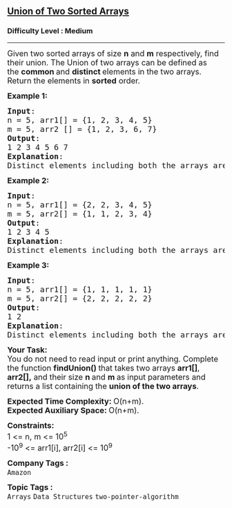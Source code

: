 <h2><a href="https://www.geeksforgeeks.org/problems/union-of-two-sorted-arrays-1587115621/1?page=2&difficulty%5B%5D=0&category%5B%5D=Arrays&sortBy=submissions">Union of Two Sorted Arrays</a></h2><h3>Difficulty Level : Medium</h3><hr><div class="problems_problem_content__Xm_eO"><p><span style="font-size: 18px;">Given two sorted arrays of size <strong>n</strong> and <strong>m</strong> respectively, find their union.&nbsp;</span><span style="font-size: 18px;">The Union of two arrays can be defined as the&nbsp;</span><strong style="font-size: 18px;">common&nbsp;</strong><span style="font-size: 18px;">and&nbsp;</span><strong style="font-size: 18px;">distinct&nbsp;</strong><span style="font-size: 18px;">elements in the two arrays. Return the elements in <strong>sorted</strong> order.</span></p>
<p><span style="font-size: 18px;"><strong>Example 1:</strong></span></p>
<pre><span style="font-size: 18px;"><strong>Input</strong>: 
n = 5, arr1[] = {1, 2, 3, 4, 5}  
m = 5, arr2 [] = {1, 2, 3, 6, 7}
<strong>Output</strong>: <br>1 2 3 4 5 6 7
<strong>Explanation</strong>: <br>Distinct elements including both the arrays are: 1 2 3 4 5 6 7.</span></pre>
<p><span style="font-size: 18px;"><strong>Example 2:</strong></span></p>
<pre><span style="font-size: 18px;"><strong>Input</strong>: 
n = 5, arr1[] = {2, 2, 3, 4, 5}  
m = 5, arr2[] = {1, 1, 2, 3, 4}
<strong>Output</strong>: <br>1 2 3 4 5
<strong>Explanation</strong>: <br>Distinct elements including both the arrays are: 1 2 3 4 5.</span></pre>
<p><span style="font-size: 18px;"><strong>Example 3:</strong></span></p>
<pre><span style="font-size: 18px;"><strong>Input</strong>:
n = 5, arr1[] = {1, 1, 1, 1, 1}
m = 5, arr2[] = {2, 2, 2, 2, 2}
<strong>Output</strong>: <br>1 2
<strong>Explanation</strong>: <br>Distinct elements including both the arrays are: 1 2.</span></pre>
<p><strong><span style="font-size: 18px;">Your Task:&nbsp;</span></strong><br><span style="font-size: 18px;">You do not need to read input or print anything. Complete the function <strong>findUnion()&nbsp;</strong>that takes two arrays <strong>arr1[]</strong>, <strong>arr2[],</strong> and their size <strong>n&nbsp;</strong>and <strong>m&nbsp;</strong>as input parameters and returns a list containing the&nbsp;<strong>union of the two arrays</strong>. </span></p>
<p><span style="font-size: 18px;"><strong>Expected Time Complexity: </strong>O(n+m).<br><strong>Expected Auxiliary Space:&nbsp;</strong>O(n+m).</span></p>
<p><span style="font-size: 18px;"><strong>Constraints:</strong><br>1 &lt;= n, m&nbsp;&lt;= 10<sup>5</sup><br>-10<sup>9</sup> &lt;= arr1[i], arr2[i] &lt;= 10<sup>9</sup></span></p></div><p><span style=font-size:18px><strong>Company Tags : </strong><br><code>Amazon</code>&nbsp;<br><p><span style=font-size:18px><strong>Topic Tags : </strong><br><code>Arrays</code>&nbsp;<code>Data Structures</code>&nbsp;<code>two-pointer-algorithm</code>&nbsp;